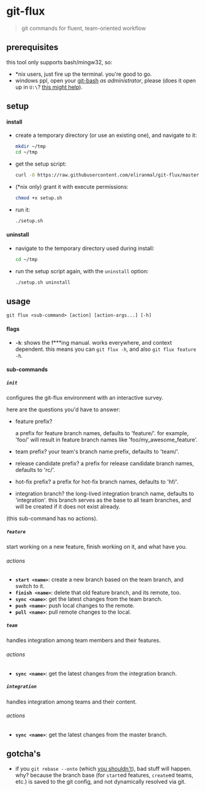 
# git-flux

> git commands for fluent, team-oriented workflow


## prerequisites

this tool only supports bash/mingw32, so:

- *nix users, just fire up the terminal. you're good to go.
- windows ppl, open your [git-bash][1] *as administrator*, please 
(does it open up in `U:\`? [this might help][3]).


## setup

#### install

- create a temporary directory (or use an existing one), and navigate to it:
  
  ```sh
  mkdir ~/tmp
  cd ~/tmp
  ```

- get the setup script:
  
  ```sh
  curl -O https://raw.githubusercontent.com/eliranmal/git-flux/master/bin/setup.sh
  ```

- (*nix only) grant it with execute permissions:
  
  ```sh
  chmod +x setup.sh
  ```

- run it:
  
  ```sh
  ./setup.sh
  ```

#### uninstall

- navigate to the temporary directory used during install:
  
  ```sh
  cd ~/tmp
  ```

- run the setup script again, with the `uninstall` option:
  
  ```sh
  ./setup.sh uninstall
  ```


## usage

    git flux <sub-command> [action] [action-args...] [-h]

#### flags

- **`-h`**: shows the f***ing manual. works everywhere, and context 
dependent. this means you can `git flux -h`, and also `git flux feature -h`.


#### sub-commands


##### `init`

configures the git-flux environment with an interactive survey.

here are the questions you'd have to answer:

- feature prefix?

   a prefix for feature branch names, defaults to 'feature/'. for example, 
'foo/' will result in feature branch names like 'foo/my_awesome_feature'.

- team prefix?
   your team's branch name prefix, defaults to 'team/'.

- release candidate prefix?
   a prefix for release candidate branch names, defaults to 'rc/'.

- hot-fix prefix?
   a prefix for hot-fix branch names, defaults to 'hf/'.

- integration branch?
the long-lived integration branch name, defaults to 'integration'. this branch serves as the base to all team branches, and will be created if it does not exist already.
 

(this sub-command has no actions).


##### `feature`

start working on a new feature, finish working on it, and what have you.

###### actions

- **`start <name>`**: create a new branch based on the team branch, 
and switch to it.
- **`finish <name>`**: delete that old feature branch, and its remote, too.
- **`sync <name>`**: get the latest changes from the team branch.
- **`push <name>`**: push local changes to the remote.
- **`pull <name>`**: pull remote changes to the local.


##### `team`

handles integration among team members and their features.

###### actions

- **`sync <name>`**: get the latest changes from the integration branch.


##### `integration`

handles integration among teams and their content.

###### actions

- **`sync <name>`**: get the latest changes from the master branch.



## gotcha's

- if you `git rebase --onto` (which [you shouldn't][2]), bad stuff will 
happen. why? because the branch base (for `start`ed features, `create`ed 
teams, etc.) is saved to the git config, and not dynamically resolved via git.







[1]: https://git-scm.com/download/win
[2]: https://git-scm.com/book/en/v2/Git-Branching-Rebasing#_rebase_peril
[3]: https://danlimerick.wordpress.com/2011/07/11/git-for-windows-tip-setting-home-and-the-startup-directory/
